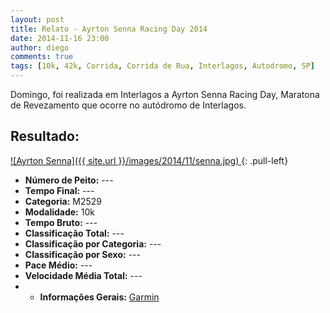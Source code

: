 ```yaml
---
layout: post
title: Relato - Ayrton Senna Racing Day 2014
date: 2014-11-16 23:00
author: diego
comments: true
tags: [10k, 42k, Corrida, Corrida de Rua, Interlagos, Autodromo, SP]
---
```


Domingo, foi realizada em Interlagos a Ayrton Senna Racing Day, Maratona de Revezamento que ocorre no autódromo de Interlagos.


## Resultado:

<a href="/images/2014/11/senna_big.jpg">
![Ayrton Senna]({{ site.url }}/images/2014/11/senna.jpg)
</a>
{: .pull-left}

* **Número de Peito:** ---
* **Tempo Final:** ---
* **Categoria:** M2529
* **Modalidade:** 10k
* **Tempo Bruto:** ---
* **Classificação Total:** ---
* **Classificação por Categoria:** ---
* **Classificação por Sexo:** ---
* **Pace Médio:** ---
* **Velocidade Média Total:** ---
* * **Informações Gerais:** <a href="#">Garmin</a>

